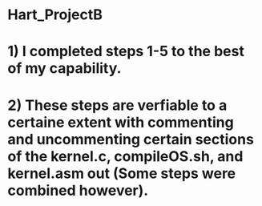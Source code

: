 # Hart_ProjectB

# 1) I completed steps 1-5 to the best of my capability.
# 2) These steps are verfiable to a certaine extent with commenting and uncommenting certain sections of the kernel.c, compileOS.sh, and kernel.asm out (Some steps were combined however). 
